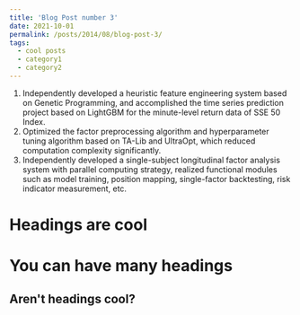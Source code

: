 ```yaml
---
title: 'Blog Post number 3'
date: 2021-10-01
permalink: /posts/2014/08/blog-post-3/
tags:
  - cool posts
  - category1
  - category2
---
```


1. Independently developed a heuristic feature engineering system based on Genetic Programming, and accomplished the time series prediction project based on LightGBM for the minute-level return data of SSE 50 Index. 
1. Optimized the factor preprocessing algorithm and hyperparameter tuning algorithm based on TA-Lib and UltraOpt, which reduced computation complexity significantly. 
1. Independently developed a single-subject longitudinal factor analysis system with parallel computing strategy, realized functional modules such as model training, position mapping, single-factor backtesting, risk indicator measurement, etc. 


Headings are cool
======

You can have many headings
======

Aren't headings cool?
------